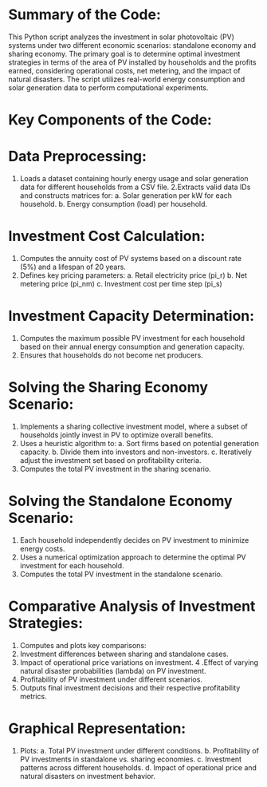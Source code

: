 # Summary of the Code:
This Python script analyzes the investment in solar photovoltaic (PV) systems under two different economic scenarios: standalone economy and sharing economy. The primary goal is to determine optimal investment strategies in terms of the area of PV installed by households and the profits earned, considering operational costs, net metering, and the impact of natural disasters. The script utilizes real-world energy consumption and solar generation data to perform computational experiments.

# Key Components of the Code:
# Data Preprocessing:

1. Loads a dataset containing hourly energy usage and solar generation data for different households from a CSV file. 2.Extracts valid data IDs and constructs matrices for:
   a. Solar generation per kW for each household.
   b. Energy consumption (load) per household.

# Investment Cost Calculation:

1. Computes the annuity cost of PV systems based on a discount rate (5%) and a lifespan of 20 years.
2. Defines key pricing parameters:
  a. Retail electricity price (pi_r)
  b. Net metering price (pi_nm)
  c. Investment cost per time step (pi_s)
# Investment Capacity Determination:

1. Computes the maximum possible PV investment for each household based on their annual energy consumption and generation capacity.
2. Ensures that households do not become net producers.

# Solving the Sharing Economy Scenario:

1. Implements a sharing collective investment model, where a subset of households jointly invest in PV to optimize overall benefits.
2. Uses a heuristic algorithm to:
  a. Sort firms based on potential generation capacity.
  b. Divide them into investors and non-investors.
  c. Iteratively adjust the investment set based on profitability criteria.
3. Computes the total PV investment in the sharing scenario.

# Solving the Standalone Economy Scenario:

1. Each household independently decides on PV investment to minimize energy costs.
2. Uses a numerical optimization approach to determine the optimal PV investment for each household.
3. Computes the total PV investment in the standalone scenario.

# Comparative Analysis of Investment Strategies:

1. Computes and plots key comparisons:
2. Investment differences between sharing and standalone cases.
3. Impact of operational price variations on investment.
4 .Effect of varying natural disaster probabilities (lambda) on PV investment.
5. Profitability of PV investment under different scenarios.
6. Outputs final investment decisions and their respective profitability metrics.

# Graphical Representation:

1. Plots:
  a. Total PV investment under different conditions.
  b. Profitability of PV investments in standalone vs. sharing economies.
  c. Investment patterns across different households.
  d. Impact of operational price and natural disasters on investment behavior.

